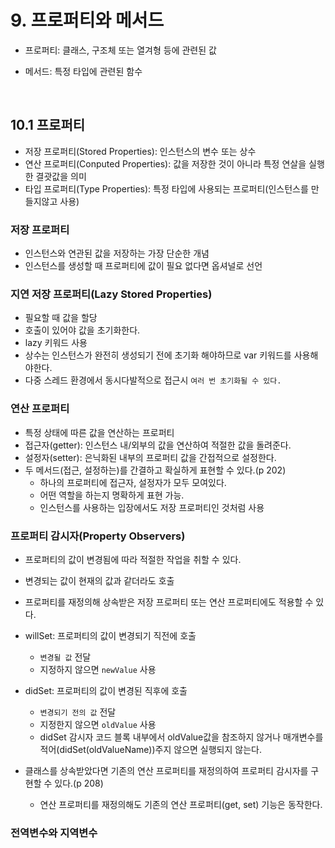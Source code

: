 # 9. 프로퍼티와 메서드

- 프로퍼티: 클래스, 구조체 또는 열겨형 등에 관련된 값

- 메서드: 특정 타입에 관련된 함수

<br>

## 10.1 프로퍼티

- 저장 프로퍼티(Stored Properties): 인스턴스의 변수 또는 상수
- 연산 프로퍼티(Conputed Properties): 값을 저장한 것이 아니라 특정 연살을 실행한 결괏값을 의미
- 타입  프로퍼티(Type Properties): 특정 타입에 사용되는 프로퍼티(인스턴스를 만들지않고 사용)


### 저장 프로퍼티
- 인스턴스와 연관된 값을 저장하는 가장 단순한 개념
- 인스턴스를 생성할 때 프로퍼티에 값이 필요 없다면 옵셔널로 선언

### 지연 저장 프로퍼티(Lazy Stored Properties)
- 필요할 때 값을 할당
- 호출이 있어야 값을 초기화한다.
- lazy 키워드 사용
- 상수는 인스턴스가 완전히 생성되기 전에 초기화 해야하므로 var 키워드를 사용해야한다.
- 다중 스레드 환경에서 동시다발적으로 접근시 `여러 번 초기화될 수 있다.`

### 연산 프로퍼티
- 특정 상태에 따른 값을 연산하는 프로퍼티
- 접근자(getter): 인스턴스 내/외부의 값을 연산하여 적절한 값을 돌려준다.
- 설정자(setter): 은닉화된 내부의 프로퍼티 값을 간접적으로 설정한다. 
- 두 메서드(접근, 설정하는)를 간결하고 확실하게 표현할 수 있다.(p 202)
  - 하나의 프로퍼티에 접근자, 설정자가 모두 모여있다.
  - 어떤 역할을 하는지 명확하게 표현 가능.
  - 인스턴스를 사용하는 입장에서도 저장 프로퍼티인 것처럼 사용

### 프로퍼티 감시자(Property Observers)
- 프로퍼티의 값이 변경됨에 따라 적절한 작업을 취할 수 있다.
- 변경되는 값이 현재의 값과 같더라도 호출
- 프로퍼티를 재정의해 상속받은 저장 프로퍼티 또는 연산 프로퍼티에도 적용할 수 있다.
- willSet: 프로퍼티의 값이 변경되기 직전에 호출
  - `변경될 값` 전달
  - 지정하지 않으면 `newValue` 사용
- didSet: 프로퍼티의 값이 변경된 직후에 호출
  - `변경되기 전의 값` 전달
  - 지정한지 않으면 `oldValue` 사용
  - didSet 감시자 코드 블록 내부에서 oldValue값을 참조하지 않거나 매개변수를 적어(didSet(oldValueName))주지 않으면 실행되지 않는다.

- 클래스를 상속받았다면 기존의 연산 프로퍼티를 재정의하여 프로퍼티 감시자를 구현할 수 있다.(p 208)
  - 연산 프로퍼티를 재정의해도 기존의 연산 프로퍼티(get, set) 기능은 동작한다.

### 전역변수와 지역변수
